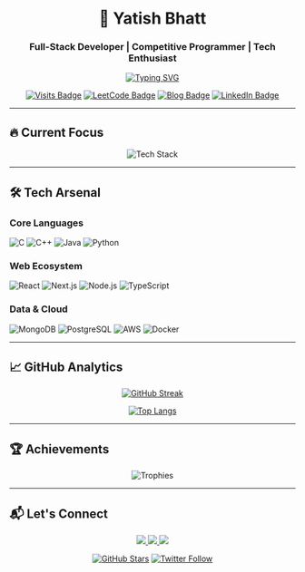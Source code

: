 <h1 align="center">🚀 Yatish Bhatt</h1>
<h3 align="center">Full-Stack Developer | Competitive Programmer | Tech Enthusiast</h3>

<p align="center">
  <a href="https://git.io/typing-svg"><img src="https://readme-typing-svg.demolab.com?font=Fira+Code&weight=600&size=22&duration=4000&pause=1000&color=7E3ACE&center=true&vCenter=true&width=600&lines=Building+scalable+solutions+with+modern+tech;Turning+coffee+into+clean+code+since+2018;3000%2B+hours+of+DSA+grind;Open-source+contributor+%26+tech+writer" alt="Typing SVG" /></a>
</p>

<div align="center">
  
[![Visits Badge](https://komarev.com/ghpvc/?username=yatishb23&label=Profile%20Views&color=7E3ACE&style=flat-square)](https://github.com/yatishb23)
[![LeetCode Badge](https://img.shields.io/badge/-LeetCode-FFA116?style=flat-square&logo=leetcode&logoColor=black)](https://leetcode.com/yatishb23)
[![Blog Badge](https://img.shields.io/badge/DEV.to-0A0A0A?style=flat-square&logo=dev.to&logoColor=white)](https://dev.to/yatishb23)
[![LinkedIn Badge](https://img.shields.io/badge/-LinkedIn-0A66C2?style=flat-square&logo=linkedin&logoColor=white)](https://linkedin.com/in/yatishb23)

</div>

---

## 🔥 Current Focus

<p align="center">
  <img src="https://github-readme-tech-stack.vercel.app/api/cards?title=Current%20Tech%20Stack&align=center&borderRadius=12&lineCount=2&line1=next.js,next.js,7E3ACE;react,react,61DAFB;typescript,typescript,007ACC;tailwindcss,tailwindcss,38B2AC&line2=node.js,node.js,339933;springboot,springboot,6DB33F;docker,docker,2496ED;aws,aws,FF9900;" alt="Tech Stack" />
</p>

---

## 🛠️ Tech Arsenal

### **Core Languages**
![C](https://img.shields.io/badge/-C-A8B9CC?style=flat-square&logo=c&logoColor=black)
![C++](https://img.shields.io/badge/-C%2B%2B-00599C?style=flat-square&logo=c%2B%2B&logoColor=white)
![Java](https://img.shields.io/badge/-Java-007396?style=flat-square&logo=openjdk&logoColor=white)
![Python](https://img.shields.io/badge/-Python-3776AB?style=flat-square&logo=python&logoColor=white)

### **Web Ecosystem**
![React](https://img.shields.io/badge/-React-20232A?style=flat-square&logo=react&logoColor=61DAFB)
![Next.js](https://img.shields.io/badge/-Next.js-000000?style=flat-square&logo=next.js&logoColor=white)
![Node.js](https://img.shields.io/badge/-Node.js-339933?style=flat-square&logo=node.js&logoColor=white)
![TypeScript](https://img.shields.io/badge/-TypeScript-3178C6?style=flat-square&logo=typescript&logoColor=white)

### **Data & Cloud**
![MongoDB](https://img.shields.io/badge/-MongoDB-47A248?style=flat-square&logo=mongodb&logoColor=white)
![PostgreSQL](https://img.shields.io/badge/-PostgreSQL-4169E1?style=flat-square&logo=postgresql&logoColor=white)
![AWS](https://img.shields.io/badge/-AWS-232F3E?style=flat-square&logo=amazonaws&logoColor=FF9900)
![Docker](https://img.shields.io/badge/-Docker-2496ED?style=flat-square&logo=docker&logoColor=white)

---

## 📈 GitHub Analytics

<div align="center">

[![GitHub Streak](http://github-readme-streak-stats.herokuapp.com?user=yatishb23&theme=nightowl&hide_border=true&background=0D1117&stroke=7E3ACE&ring=7E3ACE&fire=DD7230)](https://git.io/streak-stats)

[![Top Langs](https://github-readme-stats.vercel.app/api/top-langs/?username=yatishb23&layout=compact&theme=nightowl&hide_border=true&bg_color=0D1117&title_color=7E3ACE)](https://github.com/anuraghazra/github-readme-stats)

</div>

---

## 🏆 Achievements

<p align="center">
  <img src="https://github-profile-trophy.vercel.app/?username=yatishb23&theme=onedark&no-bg=true&no-frame=true&column=4&margin-w=15&margin-h=15" alt="Trophies" />
</p>

---

## 📬 Let's Connect

<p align="center">
  <a href="mailto:yatishb23@gmail.com">
    <img src="https://img.shields.io/badge/-Email-EA4335?style=for-the-badge&logo=gmail&logoColor=white" />
  </a>
  <a href="https://linkedin.com/in/yatishb23">
    <img src="https://img.shields.io/badge/-LinkedIn-0A66C2?style=for-the-badge&logo=linkedin&logoColor=white" />
  </a>
  <a href="https://leetcode.com/yatishb23">
    <img src="https://img.shields.io/badge/-LeetCode-FFA116?style=for-the-badge&logo=leetcode&logoColor=black" />
  </a>
</p>

<div align="center">
  
[![GitHub Stars](https://img.shields.io/github/stars/yatishb23?label=Github%20Stars&style=social)](https://github.com/yatishb23)
[![Twitter Follow](https://img.shields.io/twitter/follow/yatishb23?style=social)](https://twitter.com/yatishb23)

</div>
